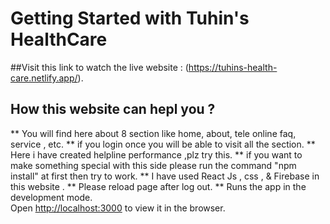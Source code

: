 # Getting Started with Tuhin's HealthCare

##Visit this link to watch the live website : (https://tuhins-health-care.netlify.app/).

## How  this website can hepl you ?
** You will find here about 8 section like home, about, tele online faq, service , etc.
** if you login once you will be able to visit all the section.
** Here i have created helpline performance ,plz try this.
** if you want to make something special with this side please run the command "npm install" at first 
then try to work.
** I have used React Js , css , & Firebase in this website .
**  Please reload page after log out.
**  Runs the app in the development mode.\
Open [http://localhost:3000](http://localhost:3000) to view it in the browser.
